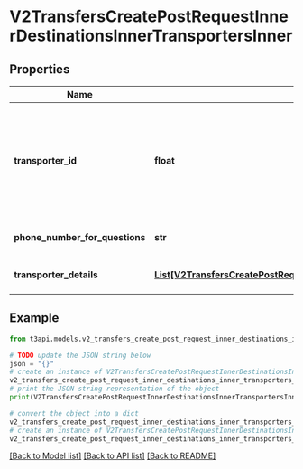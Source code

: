 # V2TransfersCreatePostRequestInnerDestinationsInnerTransportersInner


## Properties

Name | Type | Description | Notes
------------ | ------------- | ------------- | -------------
**transporter_id** | **float** | Facility ID of the transporter facility.   To find eligible transporter facilities, use the [Transporters](#/Create%20Transfer/get_v2_packages_create_transfer_transporter_list) endpoint.  | 
**phone_number_for_questions** | **str** | Phone number for inquiries. | 
**transporter_details** | [**List[V2TransfersCreatePostRequestInnerDestinationsInnerTransportersInnerTransporterDetailsInner]**](V2TransfersCreatePostRequestInnerDestinationsInnerTransportersInnerTransporterDetailsInner.md) | Details of the transporter. | 

## Example

```python
from t3api.models.v2_transfers_create_post_request_inner_destinations_inner_transporters_inner import V2TransfersCreatePostRequestInnerDestinationsInnerTransportersInner

# TODO update the JSON string below
json = "{}"
# create an instance of V2TransfersCreatePostRequestInnerDestinationsInnerTransportersInner from a JSON string
v2_transfers_create_post_request_inner_destinations_inner_transporters_inner_instance = V2TransfersCreatePostRequestInnerDestinationsInnerTransportersInner.from_json(json)
# print the JSON string representation of the object
print(V2TransfersCreatePostRequestInnerDestinationsInnerTransportersInner.to_json())

# convert the object into a dict
v2_transfers_create_post_request_inner_destinations_inner_transporters_inner_dict = v2_transfers_create_post_request_inner_destinations_inner_transporters_inner_instance.to_dict()
# create an instance of V2TransfersCreatePostRequestInnerDestinationsInnerTransportersInner from a dict
v2_transfers_create_post_request_inner_destinations_inner_transporters_inner_from_dict = V2TransfersCreatePostRequestInnerDestinationsInnerTransportersInner.from_dict(v2_transfers_create_post_request_inner_destinations_inner_transporters_inner_dict)
```
[[Back to Model list]](../README.md#documentation-for-models) [[Back to API list]](../README.md#documentation-for-api-endpoints) [[Back to README]](../README.md)


